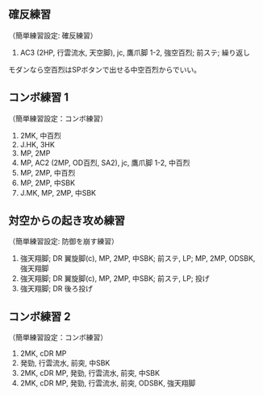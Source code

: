 ## 確反練習

（簡単練習設定: 確反練習）

1. AC3 (2HP, 行雲流水, 天空脚), jc, 鷹爪脚 1-2, 強空百烈; 前ステ; 繰り返し

モダンなら空百烈はSPボタンで出せる中空百烈からでいい。

## コンボ練習 1

（簡単練習設定：コンボ練習）

1. 2MK, 中百烈
2. J.HK, 3HK
3. MP, 2MP
4. MP, AC2 (2MP, OD百烈, SA2), jc, 鷹爪脚 1-2, 中百烈
5. MP, 2MP, 中百烈
6. MP, 2MP, 中SBK
7. J.MK, MP, 2MP, 中SBK

## 対空からの起き攻め練習

（簡単練習設定: 防御を崩す練習）

1. 強天翔脚; DR 翼旋脚(c), MP, 2MP, 中SBK; 前ステ, LP; MP, 2MP, ODSBK, 強天翔脚
2. 強天翔脚; DR 翼旋脚(c), MP, 2MP, 中SBK; 前ステ, LP; 投げ
3. 強天翔脚; DR 後ろ投げ

## コンボ練習 2

（簡単練習設定：コンボ練習）

1.  2MK, cDR MP
2.  発勁, 行雲流水, 前突, 中SBK
3.  2MK, cDR MP, 発勁, 行雲流水, 前突, 中SBK
4.  2MK, cDR MP, 発勁, 行雲流水, 前突, ODSBK, 強天翔脚
